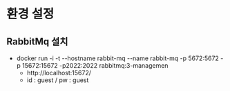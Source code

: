 # 환경 설정

## RabbitMq 설치

* docker run -i -t --hostname rabbit-mq --name rabbit-mq -p 5672:5672 -p 15672:15672 -p2022:2022 rabbitmq:3-managemen
  * http://localhost:15672/
  * id : guest / pw : guest